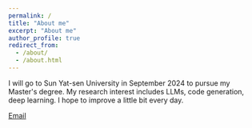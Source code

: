```yaml
---
permalink: /
title: "About me"
excerpt: "About me"
author_profile: true
redirect_from: 
  - /about/
  - /about.html
---
```





I will go to Sun Yat-sen University in September 2024 to pursue my Master's degree. My research interest includes LLMs, code generation, deep learning. 
I hope to improve a little bit every day.




[Email](mailto:1611234471@qq.com)
